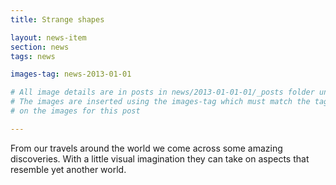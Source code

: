 ```yaml
--- 
title: Strange shapes

layout: news-item
section: news
tags: news 

images-tag: news-2013-01-01 

# All image details are in posts in news/2013-01-01-01/_posts folder under 
# The images are inserted using the images-tag which must match the tag 
# on the images for this post

---
```


From our travels around the world we come across some amazing discoveries. 
With a little visual imagination they can take on aspects that resemble yet another world.
